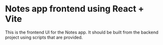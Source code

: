 # Notes app frontend using React + Vite

This is the frontend UI for the Notes app.
It should be built from the backend project using scripts that are provided.
